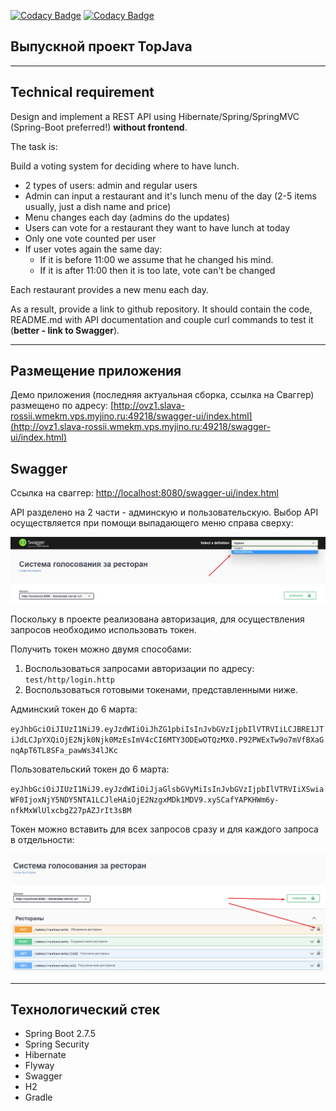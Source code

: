 [![Codacy Badge](https://app.codacy.com/project/badge/Grade/8cc2760cc337427c888f102ab7e4096d)](https://www.codacy.com/gh/promoscow/topjava-graduation/dashboard?utm_source=github.com&amp;utm_medium=referral&amp;utm_content=promoscow/topjava-graduation&amp;utm_campaign=Badge_Grade)
[![Codacy Badge](https://app.codacy.com/project/badge/Coverage/8cc2760cc337427c888f102ab7e4096d)](https://www.codacy.com/gh/promoscow/topjava-graduation/dashboard?utm_source=github.com&utm_medium=referral&utm_content=promoscow/topjava-graduation&utm_campaign=Badge_Coverage)

## Выпускной проект TopJava

-----------------------------
## Technical requirement
Design and implement a REST API using Hibernate/Spring/SpringMVC (Spring-Boot preferred!) **without frontend**.

The task is:

Build a voting system for deciding where to have lunch.

* 2 types of users: admin and regular users
* Admin can input a restaurant and it's lunch menu of the day (2-5 items usually, just a dish name and price)
* Menu changes each day (admins do the updates)
* Users can vote for a restaurant they want to have lunch at today
* Only one vote counted per user
* If user votes again the same day:
    - If it is before 11:00 we assume that he changed his mind.
    - If it is after 11:00 then it is too late, vote can't be changed

Each restaurant provides a new menu each day.

As a result, provide a link to github repository. It should contain the code, README.md with API documentation and couple curl commands to test it (**better - link to Swagger**).

-----------------------------

## Размещение приложения

Демо приложения (последняя актуальная сборка, ссылка на Сваггер) размещено по адресу:
[http://ovz1.slava-rossii.wmekm.vps.myjino.ru:49218/swagger-ui/index.html](http://ovz1.slava-rossii.wmekm.vps.myjino.ru:49218/swagger-ui/index.html)

## Swagger

Ссылка на сваггер:
[http://localhost:8080/swagger-ui/index.html](http://localhost:8080/swagger-ui/index.html)

API разделено на 2 части - админскую и пользовательскую. Выбор API осуществляется при помощи выпадающего меню справа сверху:

![Выбор сваггера](readme-resources/profiles-swagger.jpg)

Поскольку в проекте реализована авторизация, для осуществления запросов необходимо использовать токен.

Получить токен можно двумя способами:
 1. Воспользоваться запросами авторизации по адресу: `test/http/login.http`
 2. Воспользоваться готовыми токенами, представленными ниже.

Админский токен до 6 марта:

`eyJhbGciOiJIUzI1NiJ9.eyJzdWIiOiJhZG1pbiIsInJvbGVzIjpbIlVTRVIiLCJBRE1JTiJdLCJpYXQiOjE2Njk0Njk0MzEsImV4cCI6MTY3ODEwOTQzMX0.P92PWExTw9o7mVfBXaGnqApT6TL8SFa_pawWs34lJKc`

Пользовательский токен до 6 марта:

`eyJhbGciOiJIUzI1NiJ9.eyJzdWIiOiJjaGlsbGVyMiIsInJvbGVzIjpbIlVTRVIiXSwiaWF0IjoxNjY5NDY5NTA1LCJleHAiOjE2NzgxMDk1MDV9.xySCafYAPKHWm6y-nfkMxWlUlxcbgZ27pAZJrIt3sBM`

Токен можно вставить для всех запросов сразу и для каждого запроса в отдельности:

![Куда вставить токен](readme-resources/insert-token.jpg)

-----------------------------

## Технологический стек

* Spring Boot 2.7.5
* Spring Security
* Hibernate
* Flyway
* Swagger
* H2
* Gradle